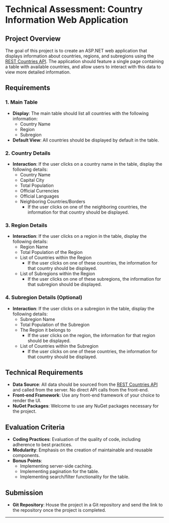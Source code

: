 # Technical Assessment: Country Information Web Application

## Project Overview

The goal of this project is to create an ASP.NET web application that displays information about countries, regions, and subregions using the [REST Countries API](https://restcountries.com/). The application should feature a single page containing a table with available countries, and allow users to interact with this data to view more detailed information.

## Requirements

### 1. Main Table

- **Display**: The main table should list all countries with the following information:
  - Country Name
  - Region
  - Subregion
- **Default View**: All countries should be displayed by default in the table.

### 2. Country Details

- **Interaction**: If the user clicks on a country name in the table, display the following details:
  - Country Name
  - Capital City
  - Total Population
  - Official Currencies
  - Official Languages
  - Neighboring Countries/Borders
    - If the user clicks on one of the neighboring countries, the information for that country should be displayed.

### 3. Region Details

- **Interaction**: If the user clicks on a region in the table, display the following details:
  - Region Name
  - Total Population of the Region
  - List of Countries within the Region
    - If the user clicks on one of these countries, the information for that country should be displayed.
  - List of Subregions within the Region
    - If the user clicks on one of these subregions, the information for that subregion should be displayed.

### 4. Subregion Details (Optional)

- **Interaction**: If the user clicks on a subregion in the table, display the following details:
  - Subregion Name
  - Total Population of the Subregion
  - The Region it belongs to
    - If the user clicks on the region, the information for that region should be displayed.
  - List of Countries within the Subregion
    - If the user clicks on one of these countries, the information for that country should be displayed.

## Technical Requirements

- **Data Source**: All data should be sourced from the [REST Countries API](https://restcountries.com/) and called from the server. No direct API calls from the front-end.
- **Front-end Framework**: Use any front-end framework of your choice to render the UI.
- **NuGet Packages**: Welcome to use any NuGet packages necessary for the project.

## Evaluation Criteria

- **Coding Practices**: Evaluation of the quality of code, including adherence to best practices.
- **Modularity**: Emphasis on the creation of maintainable and reusable components.
- **Bonus Points**:
  - Implementing server-side caching.
  - Implementing pagination for the table.
  - Implementing search/filter functionality for the table.

## Submission

- **Git Repository**: House the project in a Git repository and send the link to the repository once the project is completed.

---
